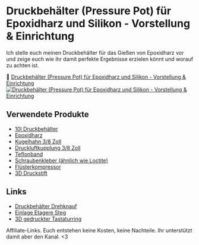 # Druckbehälter (Pressure Pot) für Epoxidharz und Silikon - Vorstellung & Einrichtung

Ich stelle euch meinen Druckbehälter für das Gießen von Epoxidharz vor und zeige euch wie ihr damit perfekte Ergebnisse erzielen könnt und worauf zu achten ist.

🎥 [Druckbehälter (Pressure Pot) für Epoxidharz und Silikon - Vorstellung & Einrichtung](https://www.youtube.com/watch?v=lJlQ_VeiU4k)
[![Druckbehälter (Pressure Pot) für Epoxidharz und Silikon - Vorstellung & Einrichtung](https://img.youtube.com/vi/lJlQ_VeiU4k/maxresdefault.jpg)](https://www.youtube.com/watch?v=lJlQ_VeiU4k)


## Verwendete Produkte

* [10l Druckbehälter](https://amzn.to/3mgv3eQ)
* [Epoxidharz](https://amzn.to/3ZwkLFS)
* [Kugelhahn 3/8 Zoll](https://amzn.to/3J3xQB6)
* [Druckluftkupplung 3/8 Zoll](https://amzn.to/3STpoYx)
* [Teflonband](https://amzn.to/3KMaReP)
* [Schraubenkleber (ähnlich wie Loctite)](https://amzn.to/3IEVFxE)
* [Flüsterkompressor](https://amzn.to/3IGWJ3U)
* [3D Druckstift](https://amzn.to/3ELOnaa)

## Links

* [Druckbehälter Drehknauf](https://www.thingiverse.com/thing:5877166)
* [Einlage Etagere Steg](https://www.thingiverse.com/thing:5883615)
* [3D gedruckter Tastaturring](https://www.youtube.com/watch?v=vDyiDPR3WF8)


Affiliate-Links. Euch entstehen keine Kosten, keine Nachteile.
Ihr unterstützt damit aber den Kanal. <3
